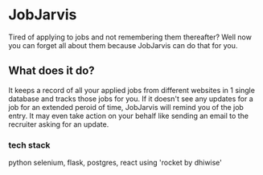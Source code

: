 # JobJarvis
Tired of applying to jobs and not remembering them thereafter? Well now you can forget all about them because JobJarvis can do that for you.

## What does it do?
It keeps a record of all your applied jobs from different websites in 1 single database and tracks those jobs for you. If it doesn't see any updates for a job for an extended peroid of time, JobJarvis will remind you of the job entry.
It may even take action on your behalf like sending an email to the recruiter asking for an update. 

### tech stack 
python selenium, flask, postgres, react using 'rocket by dhiwise'
